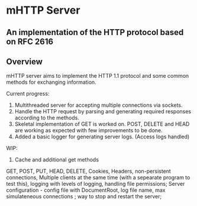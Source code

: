 # mHTTP Server

## An implementation of the HTTP protocol based on RFC 2616

## Overview

mHTTP server aims to implement the HTTP 1.1 protocol and some common methods for exchanging information.

Current progress:

1. Multithreaded server for accepting multiple connections via sockets.
2. Handle the HTTP request by parsing and generating required responses according to the methods.
3. Skeletal implementation of GET is worked on. POST, DELETE and HEAD are working as expected with few improvements to be done.
4. Added a basic logger for generating server logs. (Access logs handled)

WIP:

1. Cache and additional get methods

GET, POST, PUT, HEAD, DELETE,
Cookies,
Headers,
non-persistent connections,
Multiple clients at the same time (with a sepearate program to test this),
logging with levels of logging,
handling file permissions;
Server configuration - config file with DocumentRoot, log file name, max simulateneous connections ;
way to stop and restart the server;
